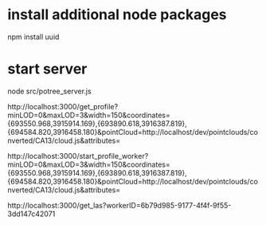 

# install additional node packages
npm install uuid


# start server
node src/potree_server.js





http://localhost:3000/get_profile?minLOD=0&maxLOD=3&width=150&coordinates={693550.968,3915914.169},{693890.618,3916387.819},{694584.820,3916458.180}&pointCloud=http://localhost/dev/pointclouds/converted/CA13/cloud.js&attributes=

http://localhost:3000/start_profile_worker?minLOD=0&maxLOD=3&width=150&coordinates={693550.968,3915914.169},{693890.618,3916387.819},{694584.820,3916458.180}&pointCloud=http://localhost/dev/pointclouds/converted/CA13/cloud.js&attributes=

http://localhost:3000/get_las?workerID=6b79d985-9177-4f4f-9f55-3dd147c42071